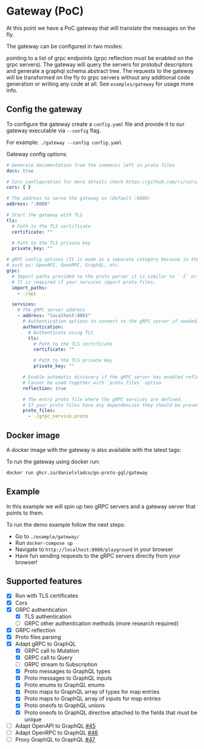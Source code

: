 # Gateway (PoC)

At this point we have a PoC gateway that will translate the messages on the fly.

The gateway can be configured in two modes:

pointing to a list of grpc endpoints (grpc reflection must be enabled on the grpc servers).
The gateway will query the servers for protobuf descriptors and generate a graphql schema abstract tree.
The requests to the gateway will be transformed on the fly to grpc servers without any additional code generation
or writing any code at all. See `examples/gateway` for usage more info.

## Config the gateway

To configure the gateway create a `config.yaml` file and provide it to our gateway executable via `--config` flag.

For example: `./gateway --config config.yaml`

Gateway config options:

```yaml
# Generate documentation from the comments left in proto files
docs: true

# Cors configuration for more details check https://github.com/rs/cors/blob/master/cors.go#L32
cors: { }

# The address to serve the gateway on (Default :8080)
address: ":8080"

# Start the gateway with TLS
tls:
  # Path to the TLS certificate
  certificate: ""

  # Path to the TLS private key
  private_key: ""

# gRPC config options (It is made as a separate category because in the future we can add other protocols too,
# such as: OpenAPI, OpenRPC, GraphQL, etc.
grpc:
  # Import paths provided to the proto parser it is similar to `-I` or `--proto_path` flag on `protoc` cli tool.
  # It is required if your services import proto files.
  import_paths:
    - ./api

  services:
    # The gRPC server address
    - address: "localhost:8081"
      # Authentication options to connect to the gRPC server if needed, otherwise will use insecure connection.
      authentication:
        # Authenticate using TLC
        tls:
          # Path to the TLS certificate
          certificate: ""

          # Path to the TLS private key
          private_key: ""

      # Enable automatic discovery if the gRPC server has enabled reflection.
      # Cannot be used together with `proto_files` option.
      reflection: true

      # The entry proto file where the gRPC services are defined.
      # If your proto files have any dependencies they should be present in one of the specified `import_paths`
      proto_files:
        - ./grpc_service.proto
```

## Docker image

A docker image with the gateway is also available with the latest tags:

To run the gateway using docker run:

```sh
docker run ghcr.io/danielvladco/go-proto-gql/gateway
```

## Example

In this example we will spin up two gRPC servers and a gateway server that points to them.

To run the demo example follow the next steps:

- Go to `./example/gateway/`
- Run `docker-compose up`
- Navigate to `http://localhost:8080/playground` in your browser
- Have fun sending requests to the gRPC servers directly from your browser!

## Supported features

- [x] Run with TLS certificates
- [x] Cors
- [x] GRPC authentication
    * [x] TLS authentication
    * [ ] GRPC other authentication methods (more research required)
- [x] GRPC reflection
- [x] Proto files parsing
- [x] Adapt gRPC to GraphQL
    * [x] GRPC call to Mutation
    * [x] GRPC call to Query
    * [ ] GRPC stream to Subscription
    * [x] Proto messages to GraphQL types
    * [x] Proto messages to GraphQL inputs
    * [x] Proto enums to GraphQL enums
    * [x] Proto maps to GraphQL array of types for map entries
    * [x] Proto maps to GraphQL array of inputs for map entries
    * [x] Proto oneofs to GraphQL unions
    * [x] Proto oneofs to GraphQL directive attached to the fields that must be unique
- [ ] Adapt OpenAPI to GraphQL [#45](https://github.com/tailor-inc/go-proto-gql/issues/45)
- [ ] Adapt OpenRPC to GraphQL [#46](https://github.com/tailor-inc/go-proto-gql/issues/46)
- [ ] Proxy GraphQL to GraphQL [#47](https://github.com/tailor-inc/go-proto-gql/issues/47)
